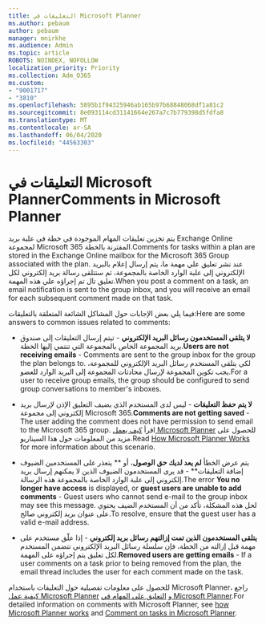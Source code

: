 ```yaml
---
title: التعليقات في Microsoft Planner
ms.author: pebaum
author: pebaum
manager: mnirkhe
ms.audience: Admin
ms.topic: article
ROBOTS: NOINDEX, NOFOLLOW
localization_priority: Priority
ms.collection: Adm_O365
ms.custom:
- "9001717"
- "3810"
ms.openlocfilehash: 5895b1f94325946ab165b97b68848068df1a81c2
ms.sourcegitcommit: 8e093114cd31141664e267a7c7b779398d5fdfa8
ms.translationtype: MT
ms.contentlocale: ar-SA
ms.lasthandoff: 06/04/2020
ms.locfileid: "44563303"
---
```

# <a name="comments-in-microsoft-planner"></a><span data-ttu-id="fddab-102">التعليقات في Microsoft Planner</span><span class="sxs-lookup"><span data-stu-id="fddab-102">Comments in Microsoft Planner</span></span>

<span data-ttu-id="fddab-103">يتم تخزين تعليقات المهام الموجودة في خطة في علبة بريد Exchange Online لمجموعة Microsoft 365 المقترنة بالخطة.</span><span class="sxs-lookup"><span data-stu-id="fddab-103">Comments for tasks within a plan are stored in the Exchange Online mailbox for the Microsoft 365 Group associated with the plan.</span></span>  <span data-ttu-id="fddab-104">عند نشر تعليق علي مهمة ما، يتم إرسال إعلام بالبريد الإلكتروني إلى علبة الوارد الخاصة بالمجموعة، ثم ستتلقى رسالة بريد إلكتروني لكل تعليق تال تم إجراؤه علي هذه المهمة.</span><span class="sxs-lookup"><span data-stu-id="fddab-104">When you post a comment on a task, an email notification is sent to the group inbox, and you will receive an email for each subsequent comment made on that task.</span></span>

<span data-ttu-id="fddab-105">فيما يلي بعض الإجابات حول المشاكل الشائعة المتعلقة بالتعليقات:</span><span class="sxs-lookup"><span data-stu-id="fddab-105">Here are some answers to common issues related to comments:</span></span>

- <span data-ttu-id="fddab-106">**لا يتلقى المستخدمون رسائل البريد الإلكتروني** - تيتم إرسال التعليقات إلى صندوق بريد المجموعة الخاص بالمجموعة التي تنتمي إليها الخطة.</span><span class="sxs-lookup"><span data-stu-id="fddab-106">**Users are not receiving emails** - Comments are sent to the group inbox for the group the plan belongs to.</span></span> <span data-ttu-id="fddab-107">لكي يتلقى المستخدم رسائل البريد الإلكتروني للمجموعة، يجب تكوين المجموعة لإرسال محادثات المجموعة إلى البريد الوارد للعضو.</span><span class="sxs-lookup"><span data-stu-id="fddab-107">For a user to receive group emails, the group should be configured to send group conversations to member's inboxes.</span></span>

- <span data-ttu-id="fddab-108">**لا يتم حفظ التعليقات** -  ليس لدى المستخدم الذي يضيف التعليق الإذن لإرسال بريد إلكتروني إلى مجموعة Microsoft 365.</span><span class="sxs-lookup"><span data-stu-id="fddab-108">**Comments are not getting saved** -  The user adding the comment does not have permission to send email to the Microsoft 365 group.</span></span> <span data-ttu-id="fddab-109">اقرأ [كيف يعمل Microsoft Planner](https://techcommunity.microsoft.com/t5/planner-blog/how-microsoft-planner-works/ba-p/1214736) للحصول على مزيد من المعلومات حول هذا السيناريو.</span><span class="sxs-lookup"><span data-stu-id="fddab-109">Read [How Microsoft Planner Works](https://techcommunity.microsoft.com/t5/planner-blog/how-microsoft-planner-works/ba-p/1214736) for more information about this scenario.</span></span>

- <span data-ttu-id="fddab-110">يتم عرض الخطأ **لم يعد لديك حق الوصول**، أو \*\* يتعذر على المستخدمين الضيوف إضافة التعليقات\*\* - قد يرى المستخدمون الضيوف الذين لا يمكنهم إرسال بريد إلكتروني إلى علبة الوارد الخاصة بالمجموعة هذه الرسالة.</span><span class="sxs-lookup"><span data-stu-id="fddab-110">The error **You no longer have access** is displayed, or **guest users are unable to add comments** - Guest users who cannot send e-mail to the group inbox may see this message.</span></span> <span data-ttu-id="fddab-111">لحل هذه المشكلة، تأكد من أن المستخدم الضيف يحتوي على عنوان بريد إلكتروني صالح.</span><span class="sxs-lookup"><span data-stu-id="fddab-111">To resolve, ensure that the guest user has a valid e-mail address.</span></span>

- <span data-ttu-id="fddab-112">**يتلقى المستخدمون الذين تمت إزالتهم رسائل بريد إلكتروني** - إذا علّق مستخدم على مهمة قبل إزالته من الخطة، فإن سلسلة رسائل البريد الإلكتروني تتضمن المستخدم لكل تعليق يتم إجراؤه على المهمة.</span><span class="sxs-lookup"><span data-stu-id="fddab-112">**Removed users are getting emails** -  If a user comments on a task prior to being removed from the plan, the email thread includes the user for each comment made on the task.</span></span>

<span data-ttu-id="fddab-113">للحصول على معلومات تفصيلية حول التعليقات باستخدام Microsoft Planner، راجع [كيفية عمل Microsoft Planner](https://techcommunity.microsoft.com/t5/planner-blog/how-microsoft-planner-works/ba-p/1214736) و [التعليق على المهام في Microsoft Planner](https://support.microsoft.com/office/fd4aedde-7785-4cd0-96ee-122fbc9140e1).</span><span class="sxs-lookup"><span data-stu-id="fddab-113">For detailed information on comments with Microsoft Planner, see [how Microsoft Planner works](https://techcommunity.microsoft.com/t5/planner-blog/how-microsoft-planner-works/ba-p/1214736) and [Comment on tasks in Microsoft Planner](https://support.microsoft.com/office/fd4aedde-7785-4cd0-96ee-122fbc9140e1).</span></span>
